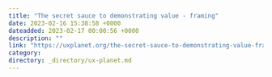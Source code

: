```yaml
---
title: "The secret sauce to demonstrating value - framing"
date: 2023-02-16 15:38:58 +0000
dateadded: 2023-02-17 00:00:56 +0000
description: ""
link: "https://uxplanet.org/the-secret-sauce-to-demonstrating-value-framing-cc70da551c2f?source=rss----819cc2aaeee0---4"
category:
directory: _directory/ux-planet.md
---
```

